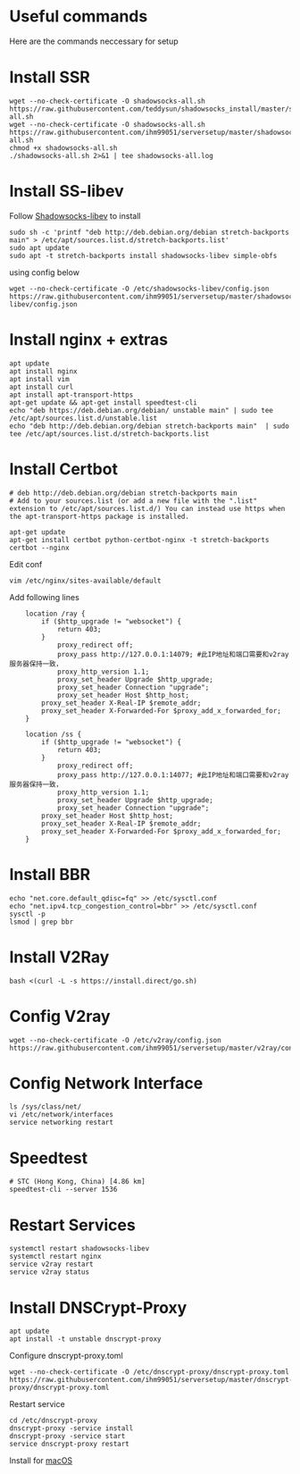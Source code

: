 # Useful commands
Here are the commands neccessary for setup

# Install SSR
```
wget --no-check-certificate -O shadowsocks-all.sh https://raw.githubusercontent.com/teddysun/shadowsocks_install/master/shadowsocks-all.sh
wget --no-check-certificate -O shadowsocks-all.sh https://raw.githubusercontent.com/ihm99051/serversetup/master/shadowsocks-all.sh
chmod +x shadowsocks-all.sh
./shadowsocks-all.sh 2>&1 | tee shadowsocks-all.log
```

# Install SS-libev
Follow [Shadowsocks-libev](https://github.com/shadowsocks/shadowsocks-libev) to install
```
sudo sh -c 'printf "deb http://deb.debian.org/debian stretch-backports main" > /etc/apt/sources.list.d/stretch-backports.list'
sudo apt update
sudo apt -t stretch-backports install shadowsocks-libev simple-obfs
```

using config below
```
wget --no-check-certificate -O /etc/shadowsocks-libev/config.json https://raw.githubusercontent.com/ihm99051/serversetup/master/shadowsocks-libev/config.json
```

# Install nginx + extras
```
apt update
apt install nginx
apt install vim
apt install curl
apt install apt-transport-https
apt-get update && apt-get install speedtest-cli
echo "deb https://deb.debian.org/debian/ unstable main" | sudo tee /etc/apt/sources.list.d/unstable.list
echo "deb http://deb.debian.org/debian stretch-backports main"  | sudo tee /etc/apt/sources.list.d/stretch-backports.list
```

# Install Certbot
```
# deb http://deb.debian.org/debian stretch-backports main
# Add to your sources.list (or add a new file with the ".list" extension to /etc/apt/sources.list.d/) You can instead use https when the apt-transport-https package is installed.

apt-get update
apt-get install certbot python-certbot-nginx -t stretch-backports
certbot --nginx
```

Edit conf
```
vim /etc/nginx/sites-available/default
```
Add following lines
```
	location /ray {
		if ($http_upgrade != "websocket") {
			return 403;
		}
        	proxy_redirect off;
        	proxy_pass http://127.0.0.1:14079; #此IP地址和端口需要和v2ray服务器保持一致，
        	proxy_http_version 1.1;
        	proxy_set_header Upgrade $http_upgrade;
        	proxy_set_header Connection "upgrade";
        	proxy_set_header Host $http_host;
		proxy_set_header X-Real-IP $remote_addr;
		proxy_set_header X-Forwarded-For $proxy_add_x_forwarded_for;
	}
	
	location /ss {
		if ($http_upgrade != "websocket") {
			return 403;
		}
        	proxy_redirect off;
        	proxy_pass http://127.0.0.1:14077; #此IP地址和端口需要和v2ray服务器保持一致，
        	proxy_http_version 1.1;
        	proxy_set_header Upgrade $http_upgrade;
        	proxy_set_header Connection "upgrade";
		proxy_set_header Host $http_host;
		proxy_set_header X-Real-IP $remote_addr;
		proxy_set_header X-Forwarded-For $proxy_add_x_forwarded_for;
	}
```

# Install BBR
```
echo "net.core.default_qdisc=fq" >> /etc/sysctl.conf
echo "net.ipv4.tcp_congestion_control=bbr" >> /etc/sysctl.conf
sysctl -p
lsmod | grep bbr
```

# Install V2Ray
```
bash <(curl -L -s https://install.direct/go.sh)
```

# Config V2ray
```
wget --no-check-certificate -O /etc/v2ray/config.json https://raw.githubusercontent.com/ihm99051/serversetup/master/v2ray/config.json
```

# Config Network Interface
```
ls /sys/class/net/
vi /etc/network/interfaces
service networking restart
```

# Speedtest
```
# STC (Hong Kong, China) [4.86 km]
speedtest-cli --server 1536
```

# Restart Services
```
systemctl restart shadowsocks-libev
systemctl restart nginx
service v2ray restart
service v2ray status
```

# Install DNSCrypt-Proxy
```
apt update
apt install -t unstable dnscrypt-proxy
```
Configure dnscrypt-proxy.toml
```
wget --no-check-certificate -O /etc/dnscrypt-proxy/dnscrypt-proxy.toml https://raw.githubusercontent.com/ihm99051/serversetup/master/dnscrypt-proxy/dnscrypt-proxy.toml
```
Restart service
```
cd /etc/dnscrypt-proxy
dnscrypt-proxy -service install
dnscrypt-proxy -service start
service dnscrypt-proxy restart
```
Install for [macOS](https://github.com/jedisct1/dnscrypt-proxy/wiki/Installation-macOS)
